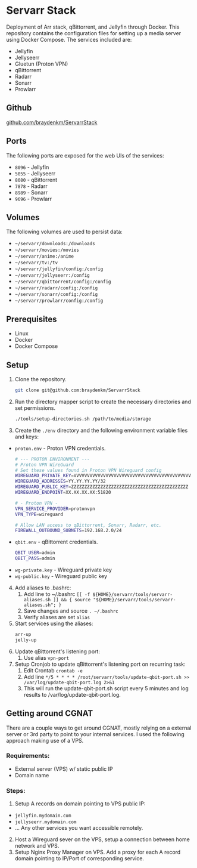 # Servarr Stack
Deployment of Arr stack, qBittorrent, and Jellyfin through Docker.
This repository contains the configuration files for setting up a media server using Docker Compose. The services included are:
- Jellyfin
- Jellyseerr
- Gluetun (Proton VPN)
- qBittorrent
- Radarr
- Sonarr
- Prowlarr


## Github
[github.com/braydenkm/ServarrStack](https://github.com/braydenkm/ServarrStack)


## Ports
The following ports are exposed for the web UIs of the services:
- `8096` - Jellyfin
- `5055` - Jellyseerr
- `8080` - qBittorrent
- `7878` - Radarr
- `8989` - Sonarr
- `9696` - Prowlarr


## Volumes
The following volumes are used to persist data:
- `~/servarr/downloads:/downloads`
- `~/servarr/movies:/movies`
- `~/servarr/anime:/anime`
- `~/servarr/tv:/tv`
- `~/servarr/jellyfin/config:/config`
- `~/servarr/jellyseerr:/config`
- `~/servarr/qbittorrent/config:/config`
- `~/servarr/radarr/config:/config`
- `~/servarr/sonarr/config:/config`
- `~/servarr/prowlarr/config:/config`


## Prerequisites
- Linux
- Docker
- Docker Compose


## Setup
1. Clone the repository.
    ```sh
    git clone git@github.com:braydenkm/ServarrStack
    ```
2. Run the directory mapper script to create the necessary directories and set permissions.
    ```sh
    ./tools/setup-directories.sh /path/to/media/storage
    ```
3. Create the `./env` directory and the following environment variable files and keys:
- `proton.env` - Proton VPN credentials.
  ```sh
  # --- PROTON ENVIRONMENT ---
  # Proton VPN WireGuard
  # Set these values found in Proton VPN Wireguard config
  WIREGUARD_PRIVATE_KEY=VVVVVVVVVVVVVVVVVVVVVVVVVVVVVVVVVVVVVVVVVVVV
  WIREGUARD_ADDRESSES=YY.YY.YY.YY/32
  WIREGUARD_PUBLIC_KEY=ZZZZZZZZZZZZZZZZZZZZZZZZZZZZZZZZZZZZZZZZZZZZ
  WIREGUARD_ENDPOINT=XX.XX.XX.XX:51820
  
  # - Proton VPN -
  VPN_SERVICE_PROVIDER=protonvpn
  VPN_TYPE=wireguard
  
  # Allow LAN access to qBittorrent, Sonarr, Radarr, etc.
  FIREWALL_OUTBOUND_SUBNETS=192.168.2.0/24
  ```
- `qbit.env` - qBittorrent credentials.
  ```sh
  QBIT_USER=admin
  QBIT_PASS=admin
  ```
- `wg-private.key` - Wireguard private key
- `wg-public.key` - Wireguard public key
4. Add aliases to .bashrc:
    1. Add line to ~/.bashrc `[[ -f ${HOME}/servarr/tools/servarr-aliases.sh ]] && { source "${HOME}/servarr/tools/servarr-aliases.sh"; }`
    2. Save changes and source `. ~/.bashrc`
    3. Verify aliases are set `alias`
5. Start services using the aliases:
    ```sh
    arr-up
    jelly-up
    ```
6. Update qBittorrent's listening port:
    1. Use alias `vpn-port`
8. Setup Cronjob to update qBittorrent's listening port on recurring task:
    1. Edit Crontab `crontab -e`
    2. Add line `*/5 * * * * /root/servarr/tools/update-qbit-port.sh >> /var/log/update-qbit-port.log 2>&1`
    3. This will run the update-qbit-port.sh script every 5 minutes and log results to /var/log/update-qbit-port.log.


## Getting around CGNAT
There are a couple ways to get around CGNAT, mostly relying on a external server or 3rd party to point to your internal services.
I used the following approach making use of a VPS.

### Requirements:
- External server (VPS) w/ static public IP
- Domain name

### Steps:
1. Setup A records on domain pointing to VPS public IP:
- `jellyfin.mydomain.com`
- `jellyseerr.mydomain.com`
- ... Any other services you want accessible remotely.
2. Host a Wireguard sever on the VPS, setup a connection between home network and VPS.
3. Setup Nginx Proxy Manager on VPS. Add a proxy for each A record domain pointing to IP/Port of corresponding service.

